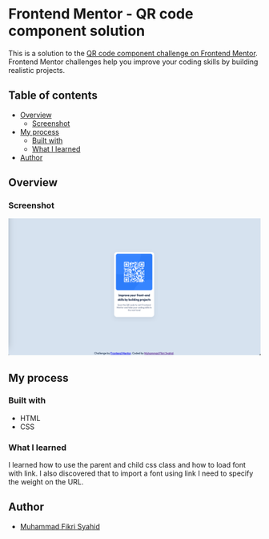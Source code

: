 # Frontend Mentor - QR code component solution

This is a solution to the [QR code component challenge on Frontend Mentor](https://www.frontendmentor.io/challenges/qr-code-component-iux_sIO_H). Frontend Mentor challenges help you improve your coding skills by building realistic projects. 

## Table of contents

- [Overview](#overview)
  - [Screenshot](#screenshot)
- [My process](#my-process)
  - [Built with](#built-with)
  - [What I learned](#what-i-learned)
- [Author](#author)

## Overview

### Screenshot

![](./screenshot.png)

## My process

### Built with

- HTML
- CSS

### What I learned

I learned how to use the parent and child css class and how to load font with link. I also discovered that to import a font using link I need to specify the weight on the URL.

## Author

- [Muhammad Fikri Syahid](https://github.com/fikrisyahid)

